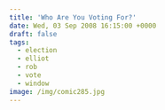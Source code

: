 ```yaml
---
title: 'Who Are You Voting For?'
date: Wed, 03 Sep 2008 16:15:00 +0000
draft: false
tags:
  - election
  - elliot
  - rob
  - vote
  - window
image: /img/comic285.jpg
---
```


